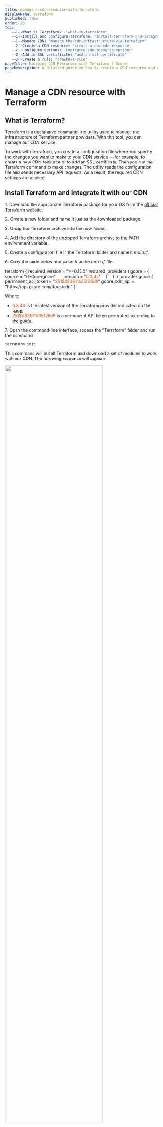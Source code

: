 ```yaml
---
title: manage-a-cdn-resource-with-terraform
displayName: Terraform
published: true
order: 20
toc:
   --1--What is Terraform?: "what-is-terraform"
   --1--Install and configure Terraform: "install-terraform-and-integrate-it-with-our-cdn"
   --1--Manage CDN: "manage-the-cdn-infrastructure-via-terraform"
   --2--Create a CDN resource: "create-a-new-cdn-resource"
   --2--Configure options: "configure-cdn-resource-options"
   --2--Add an SSL certificate: "add-an-ssl-certificate"
   --2--Create a rule: "create-a-rule"
pageTitle: Managing CDN Resources with Terraform | Gcore
pageDescription: A detailed guide on how to create a CDN resource and configure needed settings via Terraform.
---
```

# Manage a CDN resource with Terraform

## What is Terraform? 

Terraform is a declarative command-line utility used to manage the infrastructure of Terraform partner providers. With this tool, you can manage our CDN service. 

To work with Terraform, you create a configuration file where you specify the changes you want to make to your CDN service — for example, to create a new CDN resource or to add an SSL certificate. Then you run the Terraform command to make changes. The utility reads the configuration file and sends necessary API requests. As a result, the required CDN settings are applied. 

## Install Terraform and integrate it with our CDN 

1\. Download the appropriate Terraform package for your OS from the <a href="https://terraform.io/downloads" target="_blank">official Terraform website</a>.  

2\. Create a new folder and name it just as the downloaded package. 

3\. Unzip the Terraform archive into the new folder. 

4\. Add the directory of the unzipped Terraform archive to the PATH environment variable. 

5\. Create a configuration file in the Terraform folder and name it *main.tf*.  

6\. Copy the code below and paste it to the *main.tf* file.  

<code-block>
terraform {  
  required_version = ">=0.13.0"   
  required_providers {   
    gcore = {  
      source = "G-Core/gcore"  
      version = "<span style="color:#FF5913">0.3.44</span>"  
   }   
  }   
}   
provider gcore {   
permanent_api_token = "<span style="color:#FF5913">251$d33611b35f26d8</span>"
gcore_cdn_api = "https://api.gcore.com/docs/cdn"  
} 
</code-block>

Where:

- <span style="color:#FF5913">0.3.44</span> is the latest version of the Terraform provider indicated on the <a href="https://registry.terraform.io/providers/G-Core/gcore/latest" target="_blank">page</a>;
- <span style="color:#FF5913">251$d33611b35f26d8</span> is a permanent API token generated according to <a href="https://gcore.com/docs/account-settings/create-use-or-delete-a-permanent-api-token" target="_blank">the guide</a>.


7\. Open the command-line interface, access the "Terraform" folder and run the command: 

```
terraform init
```

This command will install Terraform and download a set of modules to work with our CDN. The following response will appear:

<img src="https://assets.gcore.pro/docs/cdn/grafana-terraform/manage-a-cdn-resource-with-terraform/image_1734.png" alt="" width="80%">

This response means Terraform was successfully downloaded and installed, you can start working with it. 

## Manage the CDN infrastructure via Terraform

If you have already worked with Terraform, you can use the abridged guide on how to manage the Gcore CDN infrastructure: 

1\. Copy the required code from the <a href="https://registry.terraform.io/providers/G-Core/gcore/latest/docs" target="_blank">Resources section in the Terraform documentation</a> and paste it to the *main.tf* file. 

2\. Add your values to the code. 

3\. Run the ```terraform plan``` command — it will show what changes you are going to make to the CDN settings. 

4\. Run the ```terraform apply``` command to make changes to the CDN. 

You can also use our step-by-step guides below.  

### Create a new CDN resource

This guide will help you to create a CDN resource and integrate it with your websites (content sources). 

1\. Open the *main.tf* file where you configured the Gcore provider for Terraform. 

2\. At this step, you will write the code that creates an origin group — the CDN resource will pull content from those origins. An origin group has three features: 

- **You choose which origin will be active and which origin will be backup**. An active origin is accessed whenever the CDN requests content. A backup origin is accessed only when active origins return 4xx or 5xx error. A group must have at least one active origin.   
- **You can enable or disable the "Use next upstream" option**. It defines the order in which the CDN will access remaining origins if the first origin returns a 4xx or 5xx error. If this option is on, the CDN will access active origins one by one, and then request backup origins. If it is off, the CDN will ignore remaining active origins and will immediately request a backup origin. 
- **You can create a group from a single origin.** It must consist of an active origin. The "Use next upstream" option should be disabled. 

Copy the code below to the file. Replace the hints in the brackets with your values and remove the brackets.   

<code-block>
resource "gcore_cdn_origingroup" "<span style="color:#FF5913">make up Terraform name of the origin group; you can use any name, it will be linked to the origin in the Terraform system</span>" {  
 name = "<span style="color:#FF5913">make up a name of the origin group that will be displayed in the Gcore Control panel</span>"
</code-block>

If you want to enable the "Use next upstream" option, add the string below: 

```
use_next = true 
```

If you want to disable the "Use next upstream" option, add the string below: 

```
use_next = false 
```

To add an active origin, enter the code below. Specify your website domain and remove the brackets. 

<code-block>
origin {          
source  = "<span style="color:#FF5913">domain of your origin website</span>"   
enabled = true      
} 
</code-block>

To add a backup origin, enter the code below. Specify your website domain and remove the brackets. 

<code-block>
origin {   
 source  = "<span style="color:#FF5913">domain of your origin website</span>"   
 enabled = true   
 backup = true   
} 
</code-block>

Add as many origins as you need. The maximum number is ten. 

Add another curly bracket to a new string below. 

```
} 
```

Here is an example. Let's say you want to create an origin group with the following parameters: 

- <span style="color:#FF5913">example_terraform</span> — name of the origin group that will be displayed in Terraform, 
- <span style="color:#FF5913">example group</span> — the name of the origin group that will be displayed in the Gcore control panel, 
- the "Use next upstream" option is disabled, 
- <span style="color:#FF5913">one.com</span> and <span style="color:#FF5913">two.com</span> — the active origins, 
-  <span style="color:#FF5913">three.com</span> — the backup origin. 

Then the code in the configuration file will look as follows: 

<code-block>
resource "gcore_cdn_origingroup" "<span style="color:#FF5913">example_terraform</span>" {   
  name     = "<span style="color:#FF5913">example group</span>"    
  use_next = <span style="color:#FF5913">false</span>   
  origin {       
  source  = "<span style="color:#FF5913">one.com</span>"   
  enabled = true     
}   
  origin {       
  source  = "<span style="color:#FF5913">two.com</span>"   
  enabled = true     
}   
  origin {   
  source  = "<span style="color:#FF5913">three.com</span>"   
  enabled = true   
  backup  = true   
}   
} 
</code-block>

3\. At this step, you will write the code that adds a CDN resource to your origin group. Continue to enter the code below in the same configuration file. 

Copy the code below, replace the hints in the brackets with your values, and remove the brackets.   

<code-block>
resource "gcore_cdn_resource" "<span style="color:#FF5913">Terraform name for your resource</span>" {     
cname               = "<span style="color:#FF5913">custom domain like cdn.[your site's domain]; for example, if your site is example.com, enter cdn.example.com</span>"   
origin_group = gcore_cdn_origingroup.<span style="color:#FF5913">Terraform name for your origin group that will be requested for content.id</span>
</code-block> 

If you want to configure the CDN so that it will access an origin on a protocol of a user's request — HTTP or HTTPS — add the string below:   

```
origin_protocol     = "MATCH" 
```

If you want the CDN to be able to use only HTTP, add the string: 

```
origin_protocol     = "HTTP" 
```

If you want the CDN to be able to use only HTTPS, add the string: 

```
origin_protocol     = "HTTPS" 
```

If you want to deliver different types of content from two separate custom domains, add the string below: 

<code-block>
secondary_hostnames = ["<span style="color:#FF5913">additional custom domain</span>"] 
</code-block>

If you want to deliver different types of content from more than two separate custom domains, add the string below: 

<code-block>
secondary_hostnames = ["<span style="color:#FF5913">additional custom domain 1</span>","<span style="color:#FF5913">additional custom domain 2, continue adding up to 10 domains in quotation marks and separating them by commas</span>"] 
</code-block>

In the end, add a curly bracket to a new string below.

```
} 
```

Here is an example. Let's say you want to create a CDN resource with the following parameters: 

- <span style="color:#FF5913">cdn_example_com</span> — name of the resource that will be displayed in Terraform,  
- <span style="color:#FF5913">сdn.one.com</span> — custom domain of the CDN resource that will be displayed in the file paths and in the control panel,  
- <span style="color:#FF5913">example_terraform</span> — name of the origin group that will be displayed in Terraform, 
- <span style="color:#FF5913">HTTPS</span> — protocol that will be used by the CDN to access an origin,  
- <span style="color:#FF5913">cdn.two.com</span> and <span style="color:#FF5913">cdn.three.com</span> — additional custom domains.  

Then the code in the configuration file will look as follows:  

<code-block>
resource "gcore_cdn_resource" "<span style="color:#FF5913">cdn_example_com</span>" {   
cname = "<span style="color:#FF5913">сdn.one.com</span>"   
origin_group = gcore_cdn_origingroup.<span style="color:#FF5913">example_terraform.id</span>   
origin_protocol = "<span style="color:#FF5913">HTTPS</span>"   
secondary_hostnames = ["<span style="color:#FF5913">cdn.two.com</span>","<span style="color:#FF5913">cdn.three.com</span>"]   
} 
</code-block>

4\. At Step 2 and 3, you entered the code that has created an origin group and a CDN resource. Below is an example of how your code may look in your configuration file:

<img src="https://assets.gcore.pro/docs/cdn/grafana-terraform/manage-a-cdn-resource-with-terraform/image_1706.png" alt="" width="80%">

Make sure all data is correct and save the changes.  

5\. Access the "Terraform" folder in command-line interface and run the ```terraform plan``` command — it will show what changes Terraform is going to make. If the code in the configuration file contains an error, the output will give a brief description of it. 

6\. Run the ```terraform apply``` command — it will make changes to the CDN. Terraform will ask you to confirm the action — enter "yes". 

Congratulations! The origin group and CDN resource have been created! Then the CDN resource requires configuring a custom domain and changing the file paths so that they contain the custom domain instead of the origin domain. Use the guide below. 

1\. Log in to your Gcore account, go to the "CDN" tab and click the custom domain of the resource created in Terraform.

<img src="https://assets.gcore.pro/docs/cdn/grafana-terraform/manage-a-cdn-resource-with-terraform/image_1629.png" alt="">

2\. On the page that opens, click "Setup guide". 

<img src="https://assets.gcore.pro/docs/cdn/grafana-terraform/manage-a-cdn-resource-with-terraform/image_1631.png" alt="" width="80%">

3\. Copy the domain name such as _\*.gcdn.co._ from the sliding panel.

<img src="https://assets.gcore.pro/docs/cdn/grafana-terraform/manage-a-cdn-resource-with-terraform/image_1633.png" alt="" width="50%">

4\. Go to the settings of your DNS provider and create a CNAME record for the custom domain. For the value of the CNAME record, paste the value copied at the previous step.  

Here is an example. Let's say your custom domain is *cdn.example.com* and at Step 3 you copied the *cl-sdf34f.gcdn.co* domain. So, in the personal account of your DNS provider, you need to create a CNAME record for *cdn.example.com* with *cl-sdf34f.gcdn.co.* as its value. 

5\. Change the file paths so that they contain the custom domain instead of origin domain. For example, if your origin is *example.com*, and the custom domain is *cdn.example.com*, replace in the file paths *example.com* with *cdn.example.com*. If the source website is built on a CMS, you can change the file paths using special plugins you can find on the Internet. If the site is not built on a CMS, we recommend writing a script to replace domain name in the paths. 

Congratulations! The setup is complete! You have created and integrated your CDN resource.  

### Configure CDN resource options 

When you create a CDN resource via Terraform, it automatically adds the following options with default values: 

- browse_cache_settings — <a href="" target="_blank">Browser Caching</a>, 
- cors — <a href="https://gcore.com/docs/cdn/cdn-resource-options/cache/specify-cache-lifetime-for-user-browsers" target="_blank">CORS header support</a>, 
- edge_cache_settings — <a href="https://gcore.com/docs/cdn/cdn-resource-options/cache/specify-cache-lifetime-on-a-cdn-resource-or-origin" target="_blank">CDN Caching</a>, 
- gzip_on — <a href="https://gcore.com/docs/cdn/cdn-resource-options/compression/configure-gzip-and-brotli-compression" target="_blank">GZip Compression</a>, 
- host_header — <a href="https://gcore.com/docs/cdn/cdn-resource-options/http-headers/configure-and-check-the-host-header" target="_blank">Change Host Header</a>, 
- ignore_query_string — <a href="https://gcore.com/docs/cdn/cdn-resource-options/cache/ignore-the-set-cookie-or-query-string-parameters-when-caching-content-on-cdn-servers" target="_blank">Ignore Query String (Ignore All)</a>, 
- query_params_blacklist — Ignore Query String (Ignore All Except), 
- query_params_whitelist — Ignore Query String (Ignore Only), 
- redirect_http_to_https — <a href="https://gcore.com/docs/cdn/cdn-resource-options/security/set-up-a-redirect-from-http-to-https" target="_blank">Enable HTTPS</a>, 
- rewrite — <a href="https://gcore.com/docs/cdn/cdn-resource-options/rewrite-redirect-requests-from-the-cdn-to-the-origin" target="_blank">Rewrite</a> (request redirection), 
- sni — <a href="https://gcore.com/docs/cdn/cdn-resource-options/security/set-the-hostname-passed-in-sni-requests-to-the-origin-server" target="_blank">Change SNI hostname</a>, 
- static_request_headers — <a href="https://gcore.com/docs/cdn/cdn-resource-options/http-headers/add-or-hide-response-headers" target="_blank">Response headers</a>, 
- tls_versions — Supported TLS versions, 
- webp — <a href="https://gcore.com/docs/cdn/cdn-resource-options/image-optimization-paid/image-stack-tools/configure-image-compression-to-webp-and-avif" target="_blank">WebP Compression</a>, 
- websockets  — <a href="https://gcore.com/docs/cdn/cdn-resource-options/websockets-allow-permanent-connections-with-the-origin" target="_blank">WebSockets</a>. 

We constantly add new options. The up-to-date list is always available in the <a href="https://registry.terraform.io/providers/G-Core/gcore/latest/docs/resources/cdn_resource#optional" target="_blank">Terraform documentation for the Gcore provider</a>. 

If a CDN resource was created via Terraform, you can change its options via Terraform. To do this, use the guide below. 

1\. Open the *main.tf* file. 

2\. The file is supposed to contain the code for the creation of your CDN resource. If it is missing, add the code according to the "[Create a new CDN resource"](https://gcore.com/docs/cdn/grafana-terraform/manage-a-cdn-resource-with-terraform#create-a-new-cdn-resource) section.  

Don't worry, Terraform won't duplicate a resource. Terraform requires the code used for the creation of the resource only to identify a resource that should be changed. 

3\. Add the following string before the last curly bracket:  

```
options { 
```

4\. Open the <a href="https://registry.terraform.io/providers/G-Core/gcore/latest/docs/resources/cdn_resource" target="_blank">Terraform documentation for the Gcore provider</a> and find the required option. Follow the guide from the Terraform documentation, to enter the required option values. 

5\. Be aware to add a curly bracket to a new string below: 

```
} 
```

Here is an example. You want to set up CDN Caching and find this option in the Terraform documentation — edge_cache_settings. You need to set up CDN Caching with these settings:  

- *345600 seconds (4 days)* is the caching time for responses with 200, 206, 301, and 302 codes, 
- *1000 seconds* is the caching time for responses with a 403 code, 
- *50 seconds* is the caching time for responses with a 404 code.  

According to the guide, you need to add the necessary settings below the ```options {``` string. 

```
edge_cache_settings {    
  custom_values = {       
    "403" = "1000s"      
    "404" = "50s" 
  }    
  enabled = true   
  value = "345600s" 
  } 
```
6\. The configuration file now contains the code that creates a CDN resource with your option values. An example of the file:

<img src="https://assets.gcore.pro/docs/cdn/grafana-terraform/manage-a-cdn-resource-with-terraform/image_1707-2.png" alt="" width="80%">

Save the changes in the configuration file.  

7\. Access the "Terraform" folder in the command-line interface and run the ```terraform plan``` command — it will show what changes Terraform is going to make. If the code contains an error, the output will give a brief description of it. 

8\. Run the ```terraform apply``` command — it will make changes to the CDN. Terraform will ask you to confirm the action — enter "yes". 

### Add an SSL certificate 

If a CDN resource was created via Terraform, you can add an SSL certificate via Terraform. To do this, use the guide below. 

1\. Open the *main.tf* file. 

2_._ The file is supposed to contain the code for the creation of your CDN resource. If it is missing, add the code according to the [Create a new CDN resource](https://gcore.com/docs/cdn/grafana-terraform/manage-a-cdn-resource-with-terraform#create-a-new-cdn-resource) section.  

Don't worry, Terraform won't duplicate a resource. Terraform requires the code used for the creation of the resource only to identify a resource that should be changed. 

3\. At this step, you will add the necessary strings for issuing an SSL certificate. 

Add the code below before the following string: ```resource "gcore_cdn_resource" "(name of your resource in Terraform)" {```. Replace the hints in the brackets with your values and remove the brackets. 

<code-block>
resource "gcore_cdn_sslcert" "<span style="color:#FF5913">make up Terraform name for your certificate; you can use any name, it will be linked to the certificate inside the Terraform system</span>" {   
name = "<span style="color:#FF5913">make up a certificate name that will be displayed in the Gcore control panel; it should not match the names of other SSL certificates in the same account</span>"   
cert = "<span style="color:#FF5913">specify a public key of your certificate, including the BEGIN CERTIFICATE----- and-----END CERTIFICATE---- strings</span>"   
private_key ="<span style="color:#FF5913">specify a private key of your SSL certificate, including the -----BEGIN RSA PRIVATE KEY----- and -----END RSA PRIVATE KEY----- string</span>"   
}
</code-block>

4\. Add the code below after the *secondary_hostnames* string, if any (if not, after *origin_protocol*). Replace the hints in the brackets with your values and remove the brackets. 

<code-block>
ssl_enabled = true   
ssl_data = gcore_cdn_sslcert.<span style="color:#FF5913">Terraform name of the certificate</span>.id 
</code-block>

Here is an example of adding a certificate. Let's suppose your values are as follows: 

- <span style="color:#FF5913">example_cert</span> — the name of the certificate that will be displayed in Terraform, 
- <span style="color:#FF5913">example_certificate</span> — the name of the certificate that will be displayed in the control panel, 
- <span style="color:#FF5913">-----BEGIN CERTIFICATE-----MIIDkjCCAnqgAwIBAgIgTfqoZeTGCEvm...T7XH8IlQY0SGq2FSZKJAlrfX+UOpIMWQcOwcuDB97DXl5Bjs+QEXO203GW0C-----END CERTIFICATE-----</span> — the public key of the certificate,
- <span style="color:#FF5913">-----BEGIN RSA PRIVATE KEY-----MIIEpAIBAAKCAQEAzzj54zBOWxBIJRFMBtG...xyf2T9RZYRpIVbkatg977nXryEZC8Sp8U76c3Oww==-----END RSA PRIVATE KEY-----</span> — the private key of the certificate.

To add such a certificate, you have inserted the necessary strings into the configuration file. The file is supposed to look as follows:

<img src="https://assets.gcore.pro/docs/cdn/grafana-terraform/manage-a-cdn-resource-with-terraform/image_1709-2.png" alt="" width="80%">

5\. Save the changes in the configuration file. 

6\. Access the "Terraform" folder in the command-line interface unless you are already in it, and run the ```terraform plan``` command — it will show what changes Terraform is going to make. If the code contains an error, the output will give a brief description of it.  

7\. Run the ```terraform apply``` command — it will make changes to the CDN. Terraform will ask you to confirm the action — enter "yes". 

### Create a rule 

If a CDN resource was created via Terraform, you can <a href="https://gcore.com/docs/cdn/cdn-resource-options/rules-for-particular-files/create-a-rule-manually-or-from-a-template-to-configure-settings-for-particular-files" target="_blank">add a rule</a> to it via Terraform. To do this, use the guide below.  

1\. Open the *main.tf* file. 

2\. The file is supposed to contain the code for the creation of your CDN resource. If it is missing, add the code according to the [Create a new CDN resource](https://gcore.com/docs/cdn/grafana-terraform/manage-a-cdn-resource-with-terraform#create-a-new-cdn-resource) section.  

Don't worry, Terraform won't duplicate a resource. Terraform requires the code used to create a resource only to identify a resource that should be changed. 

3\. At this step, you will add the necessary strings for creating a rule to the configuration file. 

Add the code below to a new string. Replace the hints in the brackets with your values and remove the brackets.  

<code-block>
resource "gcore_cdn_rule" "<span style="color:#FF5913">make up Terraform name for the rule; you can use any name, it will be linked to the rule inside the Terraform system</span>" {   
  resource_id = gcore_cdn_resource.<span style="color:#FF5913">Terraform name of the CDN resource for which you are adding the rule</span>.id   
  name = "<span style="color:#FF5913">make up a name for the rule that will be displayed in the Gcore control panel</span>"   
  rule = "<span style="color:#FF5913">specify path to the files for which you are adding the rule; the path should always start with "^/" or "/"</span>"   
  rule_type   = 0 
</code-block>

4\. If you want to add options to the rule, paste the code below. Replace the hints in the brackets with your values and remove the brackets. 

<code-block>
options {   
<span style="color:#FF5913">code to configure the necessary options; for set-up guides, refer to the <a href="https://registry.terraform.io/providers/G-Core/gcore/latest/docs/resources/cdn_rule#nested-schema-for-options" target="_blank">Terraform documentation for the Gcore provider</a>, an example of configuration can be found in the "Configure CDN resource options" section</span>   
} 
</code-block>

If you don't need options, do not add the _options_ code segment. 

5\. Be aware to add a curly bracket to a new string below. 

```
} 
```

Here is an example of a configuration file. Let's say you want to add a rule with the following characteristics: 

- <span style="color:#FF5913">example_rule</span> — the name of the rule for Terraform, 
- <span style="color:#FF5913">cdn_example_com</span> — the name of the CDN resource in Terraform,  
- <span style="color:#FF5913">PNG images</span> — the name of the rule for the Control panel. 
- <span style="color:#FF5913">/folder/images/*.png</span> — the path to the files. 
- The "WebP Compression" option with a final quality of 66 is required. 

The final code in the configuration file will look as follows:

<img src="https://assets.gcore.pro/docs/cdn/grafana-terraform/manage-a-cdn-resource-with-terraform/image_1712-2.png" alt="" width="80%">

6\. Save the changes in the configuration file. 

7\. Access the "Terraform" folder in the command-line interface unless you are already in it, and run the ```terraform plan``` command — it will show what changes Terraform is going to make. If the code contains an error, the output will give a brief description of it.  

8\. Run the ```terraform apply``` command — it will make changes to the CDN. Terraform will ask you to confirm the action — enter "yes".
